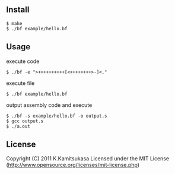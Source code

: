 ## Install

    $ make
    $ ./bf example/hello.bf

## Usage

execute code

    $ ./bf -e ">++++++++++[<++++++++>-]<."

execute file

    $ ./bf example/hello.bf

output assembly code and execute

    $ ./bf -s example/hello.bf -o output.s
    $ gcc output.s
    $ ./a.out

## License

Copyright (C) 2011 K.Kamitsukasa 
Licensed under the MIT License (http://www.opensource.org/licenses/mit-license.php)
